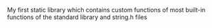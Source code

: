 My first static library which contains custom functions of most built-in functions of the standard library and string.h files
